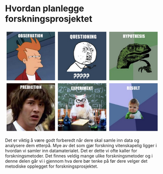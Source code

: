 # Hvordan planlegge forskningsprosjektet

![scientificmethodmeme][1]

Det er viktig å være godt forberedt når dere skal samle inn data og analysere dem etterpå. Mye av det som gjør forskning vitenskapelig ligger i hvordan vi samler inn datamaterialet. Det er dette vi ofte kaller for forskningsmetoder. Det finnes veldig mange ulike forskningsmetoder og i denne delen går vi i gjennom hva dere bør tenke på før dere velger det metodiske opplegget for forskningsprosjektet.

[1]: ../images/scientificmethodmeme.jpg
